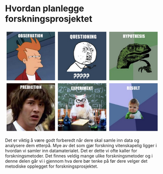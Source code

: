 # Hvordan planlegge forskningsprosjektet

![scientificmethodmeme][1]

Det er viktig å være godt forberedt når dere skal samle inn data og analysere dem etterpå. Mye av det som gjør forskning vitenskapelig ligger i hvordan vi samler inn datamaterialet. Det er dette vi ofte kaller for forskningsmetoder. Det finnes veldig mange ulike forskningsmetoder og i denne delen går vi i gjennom hva dere bør tenke på før dere velger det metodiske opplegget for forskningsprosjektet.

[1]: ../images/scientificmethodmeme.jpg
